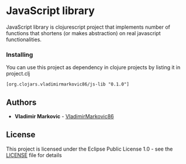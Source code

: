 # JavaScript library

JavaScript library is clojurescript project that implements number of functions that shortens (or makes abstraction) on real javascript functionalities.

### Installing

You can use this project as dependency in clojure projects by listing it in project.clj

```
[org.clojars.vladimirmarkovic86/js-lib "0.1.0"]
```

## Authors

* **Vladimir Markovic** - [VladimirMarkovic86](https://github.com/VladimirMarkovic86)

## License

This project is licensed under the Eclipse Public License 1.0 - see the [LICENSE](LICENSE) file for details
